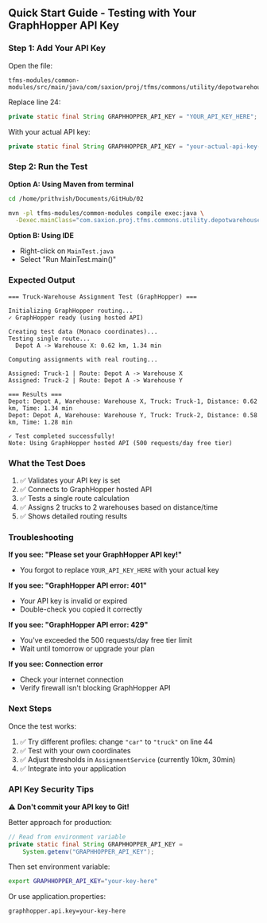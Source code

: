 ## Quick Start Guide - Testing with Your GraphHopper API Key

### Step 1: Add Your API Key

Open the file:
```
tfms-modules/common-modules/src/main/java/com/saxion/proj/tfms/commons/utility/depotwarehouse/MainTest.java
```

Replace line 24:
```java
private static final String GRAPHHOPPER_API_KEY = "YOUR_API_KEY_HERE";
```

With your actual API key:
```java
private static final String GRAPHHOPPER_API_KEY = "your-actual-api-key-from-graphhopper";
```

### Step 2: Run the Test

**Option A: Using Maven from terminal**
```bash
cd /home/prithvish/Documents/GitHub/02

mvn -pl tfms-modules/common-modules compile exec:java \
  -Dexec.mainClass="com.saxion.proj.tfms.commons.utility.depotwarehouse.MainTest"
```

**Option B: Using IDE**
- Right-click on `MainTest.java`
- Select "Run MainTest.main()"

### Expected Output

```
=== Truck-Warehouse Assignment Test (GraphHopper) ===

Initializing GraphHopper routing...
✓ GraphHopper ready (using hosted API)

Creating test data (Monaco coordinates)...
Testing single route...
  Depot A -> Warehouse X: 0.62 km, 1.34 min

Computing assignments with real routing...

Assigned: Truck-1 | Route: Depot A -> Warehouse X
Assigned: Truck-2 | Route: Depot A -> Warehouse Y

=== Results ===
Depot: Depot A, Warehouse: Warehouse X, Truck: Truck-1, Distance: 0.62 km, Time: 1.34 min
Depot: Depot A, Warehouse: Warehouse Y, Truck: Truck-2, Distance: 0.58 km, Time: 1.28 min

✓ Test completed successfully!
Note: Using GraphHopper hosted API (500 requests/day free tier)
```

### What the Test Does

1. ✅ Validates your API key is set
2. ✅ Connects to GraphHopper hosted API
3. ✅ Tests a single route calculation
4. ✅ Assigns 2 trucks to 2 warehouses based on distance/time
5. ✅ Shows detailed routing results

### Troubleshooting

**If you see: "Please set your GraphHopper API key!"**
- You forgot to replace `YOUR_API_KEY_HERE` with your actual key

**If you see: "GraphHopper API error: 401"**
- Your API key is invalid or expired
- Double-check you copied it correctly

**If you see: "GraphHopper API error: 429"**
- You've exceeded the 500 requests/day free tier limit
- Wait until tomorrow or upgrade your plan

**If you see: Connection error**
- Check your internet connection
- Verify firewall isn't blocking GraphHopper API

### Next Steps

Once the test works:
1. ✅ Try different profiles: change `"car"` to `"truck"` on line 44
2. ✅ Test with your own coordinates
3. ✅ Adjust thresholds in `AssignmentService` (currently 10km, 30min)
4. ✅ Integrate into your application

### API Key Security Tips

⚠️ **Don't commit your API key to Git!**

Better approach for production:
```java
// Read from environment variable
private static final String GRAPHHOPPER_API_KEY = 
    System.getenv("GRAPHHOPPER_API_KEY");
```

Then set environment variable:
```bash
export GRAPHHOPPER_API_KEY="your-key-here"
```

Or use application.properties:
```properties
graphhopper.api.key=your-key-here
```

